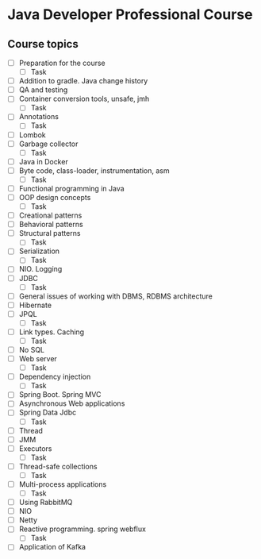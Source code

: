 # Java Developer Professional Course

## Course topics

- [ ] Preparation for the course
  - [ ] Task
- [ ] Addition to gradle. Java change history
- [ ] QA and testing
- [ ] Container conversion tools, unsafe, jmh
  - [ ] Task
- [ ] Annotations
  - [ ] Task
- [ ] Lombok
- [ ] Garbage collector
  - [ ] Task
- [ ] Java in Docker
- [ ] Byte code, class-loader, instrumentation, asm
  - [ ] Task
- [ ] Functional programming in Java
- [ ] OOP design concepts
  - [ ] Task
- [ ] Creational patterns
- [ ] Behavioral patterns
- [ ] Structural patterns
  - [ ] Task
- [ ] Serialization
  - [ ] Task
- [ ] NIO. Logging
- [ ] JDBC
  - [ ] Task
- [ ] General issues of working with DBMS, RDBMS architecture
- [ ] Hibernate
- [ ] JPQL
  - [ ] Task
- [ ] Link types. Caching
  - [ ] Task
- [ ] No SQL
- [ ] Web server
  - [ ] Task
- [ ] Dependency injection
  - [ ] Task
- [ ] Spring Boot. Spring MVC
- [ ] Asynchronous Web applications
- [ ] Spring Data Jdbc
  - [ ] Task
- [ ] Thread
- [ ] JMM
- [ ] Executors
  - [ ] Task
- [ ] Thread-safe collections
  - [ ] Task
- [ ] Multi-process applications
  - [ ] Task
- [ ] Using RabbitMQ
- [ ] NIO
- [ ] Netty
- [ ] Reactive programming. spring webflux
  - [ ] Task
- [ ] Application of Kafka
